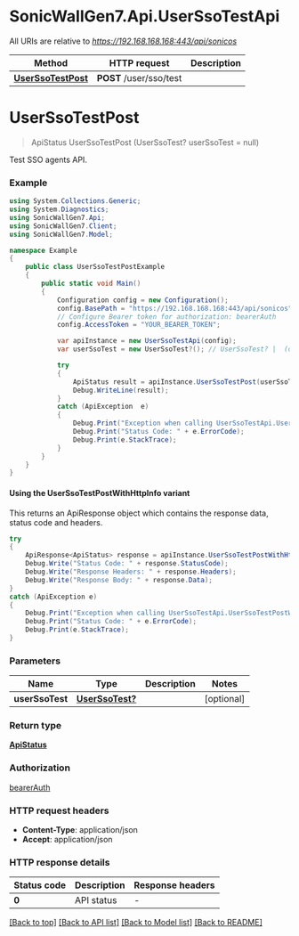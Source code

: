 # SonicWallGen7.Api.UserSsoTestApi

All URIs are relative to *https://192.168.168.168:443/api/sonicos*

| Method | HTTP request | Description |
|--------|--------------|-------------|
| [**UserSsoTestPost**](UserSsoTestApi.md#userssotestpost) | **POST** /user/sso/test |  |

<a id="userssotestpost"></a>
# **UserSsoTestPost**
> ApiStatus UserSsoTestPost (UserSsoTest? userSsoTest = null)



Test SSO agents API.

### Example
```csharp
using System.Collections.Generic;
using System.Diagnostics;
using SonicWallGen7.Api;
using SonicWallGen7.Client;
using SonicWallGen7.Model;

namespace Example
{
    public class UserSsoTestPostExample
    {
        public static void Main()
        {
            Configuration config = new Configuration();
            config.BasePath = "https://192.168.168.168:443/api/sonicos";
            // Configure Bearer token for authorization: bearerAuth
            config.AccessToken = "YOUR_BEARER_TOKEN";

            var apiInstance = new UserSsoTestApi(config);
            var userSsoTest = new UserSsoTest?(); // UserSsoTest? |  (optional) 

            try
            {
                ApiStatus result = apiInstance.UserSsoTestPost(userSsoTest);
                Debug.WriteLine(result);
            }
            catch (ApiException  e)
            {
                Debug.Print("Exception when calling UserSsoTestApi.UserSsoTestPost: " + e.Message);
                Debug.Print("Status Code: " + e.ErrorCode);
                Debug.Print(e.StackTrace);
            }
        }
    }
}
```

#### Using the UserSsoTestPostWithHttpInfo variant
This returns an ApiResponse object which contains the response data, status code and headers.

```csharp
try
{
    ApiResponse<ApiStatus> response = apiInstance.UserSsoTestPostWithHttpInfo(userSsoTest);
    Debug.Write("Status Code: " + response.StatusCode);
    Debug.Write("Response Headers: " + response.Headers);
    Debug.Write("Response Body: " + response.Data);
}
catch (ApiException e)
{
    Debug.Print("Exception when calling UserSsoTestApi.UserSsoTestPostWithHttpInfo: " + e.Message);
    Debug.Print("Status Code: " + e.ErrorCode);
    Debug.Print(e.StackTrace);
}
```

### Parameters

| Name | Type | Description | Notes |
|------|------|-------------|-------|
| **userSsoTest** | [**UserSsoTest?**](UserSsoTest?.md) |  | [optional]  |

### Return type

[**ApiStatus**](ApiStatus.md)

### Authorization

[bearerAuth](../README.md#bearerAuth)

### HTTP request headers

 - **Content-Type**: application/json
 - **Accept**: application/json


### HTTP response details
| Status code | Description | Response headers |
|-------------|-------------|------------------|
| **0** | API status |  -  |

[[Back to top]](#) [[Back to API list]](../README.md#documentation-for-api-endpoints) [[Back to Model list]](../README.md#documentation-for-models) [[Back to README]](../README.md)

